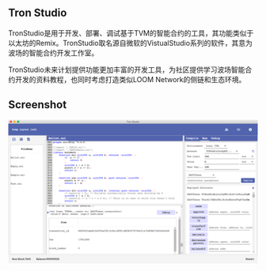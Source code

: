 ## Tron Studio
TronStudio是用于开发、部署、调试基于TVM的智能合约的工具，其功能类似于以太坊的Remix。TronStudio取名源自微软的VistualStudio系列的软件，其意为波场的智能合约开发工作室。

TronStudio未来计划提供功能更加丰富的开发工具，为社区提供学习波场智能合约开发的资料教程，也同时考虑打造类似LOOM Network的侧链和生态环境。

## Screenshot
![](image/screenshot.png)
